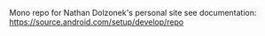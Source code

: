 Mono repo for Nathan Dolzonek's personal site
see documentation: https://source.android.com/setup/develop/repo
